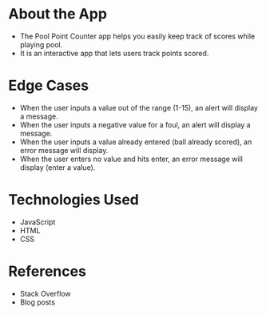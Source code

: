 # About the App
* The Pool Point Counter app helps you easily keep track of scores while playing pool. 
* It is an interactive app that lets users track points scored.

# Edge Cases
* When the user inputs a value out of the range (1-15), an alert will display a message.
* When the user inputs a negative value for a foul, an alert will display a message.
* When the user inputs a value already entered (ball already scored), an error message will display.
* When the user enters no value and hits enter, an error message will display (enter a value).

# Technologies Used
* JavaScript
* HTML
* CSS

# References
* Stack Overflow
* Blog posts

